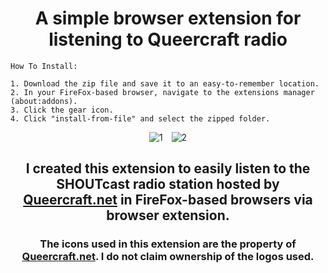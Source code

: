 <div align="center">
  <h1>A simple browser extension for listening to Queercraft radio</h1>
</div>

~~~~~~~~~~~~~~~~~~~~~~~~~~~~~~~~~~~~~~~~~~~~~~~~~~~~~~~~~~~~~~~~~~~~~~~~~~~~~~~~~~~~
How To Install:

1. Download the zip file and save it to an easy-to-remember location.
2. In your FireFox-based browser, navigate to the extensions manager (about:addons).
3. Click the gear icon.
4. Click "install-from-file" and select the zipped folder.
~~~~~~~~~~~~~~~~~~~~~~~~~~~~~~~~~~~~~~~~~~~~~~~~~~~~~~~~~~~~~~~~~~~~~~~~~~~~~~~~~~~~

<div align="center">
  <img src="https://github.com/user-attachments/assets/de4f7699-f775-46e2-b758-b06b5f63fc9a" alt="1" style="margin-right: 10px;">
  <img src="https://github.com/user-attachments/assets/699d3445-3cb3-425f-b5e9-74838559e7ca" alt="2">
</div>

<div align="center">
  <h2>I created this extension to easily listen to the SHOUTcast radio station hosted by <a href="https://www.queercraft.net/radio">Queercraft.net</a> in FireFox-based browsers via browser extension.</h2>
</div>

<div align="center">
  <h3>The icons used in this extension are the property of <a href="https://www.queercraft.net">Queercraft.net</a>. I do not claim ownership of the logos used.</h3>
</div>
